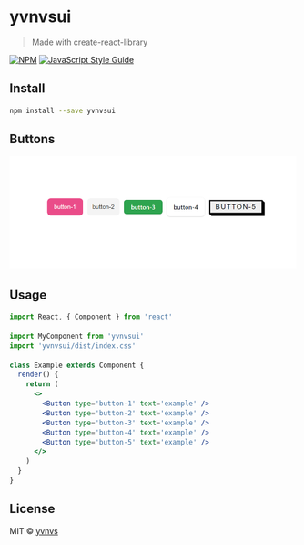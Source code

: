 # yvnvsui

> Made with create-react-library

[![NPM](https://img.shields.io/npm/v/yvnvsui.svg)](https://www.npmjs.com/package/yvnvsui) [![JavaScript Style Guide](https://img.shields.io/badge/code_style-standard-brightgreen.svg)](https://standardjs.com)

## Install

```bash
npm install --save yvnvsui
```

## Buttons

![](ss1.png)

## Usage

```jsx
import React, { Component } from 'react'

import MyComponent from 'yvnvsui'
import 'yvnvsui/dist/index.css'

class Example extends Component {
  render() {
    return (
      <>
        <Button type='button-1' text='example' />
        <Button type='button-2' text='example' />
        <Button type='button-3' text='example' />
        <Button type='button-4' text='example' />
        <Button type='button-5' text='example' />
      </>
    )
  }
}
```

## License

MIT © [yvnvs](https://github.com/yvnvs)
